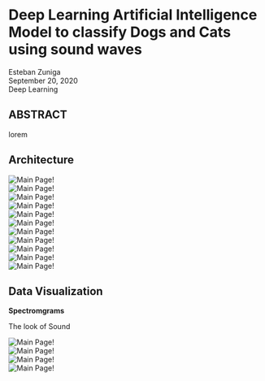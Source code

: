 # Deep Learning Artificial Intelligence Model to classify Dogs and Cats using sound waves

Esteban Zuniga <br>
September 20, 2020 <br>
Deep Learning

## ABSTRACT

lorem

## Architecture

![Main Page!](/images/1.png) <br>
![Main Page!](/images/2.png) <br>
![Main Page!](/images/3.png) <br>
![Main Page!](/images/4.png) <br>
![Main Page!](/images/5.png) <br>
![Main Page!](/images/6.png) <br>
![Main Page!](/images/7.png) <br>
![Main Page!](/images/8.png) <br>
![Main Page!](/images/9.png) <br>
![Main Page!](/images/10.png) <br>
![Main Page!](/images/11.png) <br>



## Data Visualization

**Spectromgrams**

The look of Sound <br>

![Main Page!](/images/cat-train/cat_116.png) <br>
![Main Page!](/images/cat-train/cat_25.png) <br>
![Main Page!](/images/cat-train/cat_7.png) <br>
![Main Page!](/images/cat-train/cat_119.png) <br>


